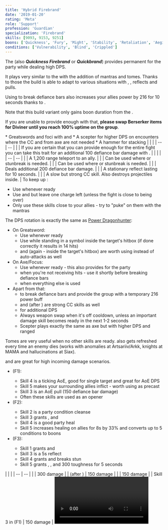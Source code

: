 ```yaml
---
title: 'Hybrid Firebrand'
date: '2019-01-20'
rating: 'Meta'
role: 'Support'
profession: 'Guardian'
specialization: 'Firebrand'
skills: [9093, 9153, 9251]
boons: ['Quickness', 'Fury', 'Might', 'Stability', 'Retaliation', 'Aegis']
conditions: ['Vulnerability', 'Blind', 'Crippled']
---
```


The **<Specialization text="Hybrid Firebrand" name="firebrand"/>** (also **_Quickness Firebrand_** or **_Quickbrand_**) provides permanent <Boon name="Quickness"/> for the party while dealing high DPS.

It plays very similar to the <Specialization text="Power Dragonhunter" name="Dragonhunter"/> with the addition of <Specialization name="firebrand"/> mantras and tomes. Thanks to those the build is able to adapt to various situations with <Boon name="stability"/>, <Boon name="resistance"/>, reflects and pulls.

Using <Skill name="Bane Signet"/> to break defiance bars also increases your allies power by 216 for 10 seconds thanks to <Trait name="Perfect Inscriptions"/>.

<Divider text="Equipment"/>

Note that this build variant only gains boon duration from the <Item id="79722"/>.

If you are unable to provide enough <Boon name="Quickness"/> with that, **please swap Berserker items for Diviner until you reach 100% <Boon name="Quickness"/> uptime on the group**.

<Grid>
<GridItem sm="4">
<Armor weight="Heavy" helmAffix="Berserker" helmRune="Scholar" shouldersAffix="Berserker" shouldersRune="Scholar" coatAffix="Berserker" coatRune="Scholar" glovesAffix="Berserker" glovesRune="Scholar" leggingsAffix="Berserker" leggingsRune="Scholar" bootsAffix="Berserker" bootsRune="Scholar"/>
</GridItem>
 
<GridItem sm="4">
<Weapons weapon1MainType="Greatsword" weapon1MainAffix="Berserker" weapon1MainSigil1="Impact" weapon1MainSigil2="Force" weapon2MainType="Axe" weapon2MainAffix="Berserker" weapon2MainSigil1="Impact" weapon2OffType="Focus" weapon2OffAffix="Berserker" weapon2OffSigil="Force"/>

<Card title="Swap Weapons">
* Greatswords and foci with <Item name="Night" type="Sigil"/> and <Item name="Serpent Slaying" type="Sigil"/>
* A scepter for higher DPS on encounters where the CC and <Boon name="fury"/> from axe are not needed
* A hammer for <Boon name="might"/> stacking
</Card>
</GridItem>

<GridItem sm="4">
<BackAndTrinkets backItemAffix="Berserker" accessory1Affix="Berserker" accessory2Affix="Berserker" amuletAffix="Berserker" ring1Affix="Berserker" ring2Affix="Berserker"/>

<Consumables food="Bowl of Sweet and Spicy Butternut Squash Soup" utility="Tin of Fruitcake" infusion="Mighty +9 Agony Infusion"/>
</GridItem>
</Grid>

<Divider text="Build"/>

<Grid>
<GridItem sm="7">
<Traits traits1="Radiance" traits1Selected="Healers Retribution, Retribution, Perfect Inscriptions" traits2="Zeal" traits2Selected="Fiery Wrath, Zealous Blade, Symbolic Avenger" traits3="Firebrand" traits3Selected="Liberators Vow, Stalwart Speed, Loremaster"/>
 
<Card title="Situational Traits">
| | |
| -- | -- |
| <Trait name="Unrelenting Criticism" size="big" disableText/> | If you are certain that you can provide enough <Boon name="Quickness"/> for the entire fight you can take this trait for an additional 100 defiance bar damage with <Skill name="Symbol of Vengeance"/>. |
</Card>
</GridItem>

<GridItem sm="5">
<Skills heal="Mantra of Solace" utility1="Mantra of Potence" utility2="Sword of Justice" utility3="Bane Signet" elite="Feel My Wrath"/>

<Card title="Situational Skills">
| | |
| -- | -- |
| <Skill id="9246" size="big" disableText/> | A 1,200 range teleport to an ally. |
| <Skill name="Hallowed Ground" size="big" disableText/> | Can be used where <Boon name="stability"/> or stunbreak is needed. |
| <Skill id="9153" size="big" disableText/> | Can be used where <Boon name="stability"/> or stunbreak is needed. |
| <Skill id="9125" size="big" disableText/> | Deals additional 200 defiance bar damage. |
| <Skill id="9251" size="big" disableText/> | A stationary reflect lasting for 10 seconds. |
| <Skill name="Sanctuary" size="big" disableText/> | A slow but strong CC skill. Also destroys projectiles inside. |
</Card>
</GridItem>
</Grid>

<Divider text="Details"/>

<Grid>
<GridItem sm="12">
<Card title="Skill Usage">
To keep up <Boon name="Quickness"/>:

- Use <Skill name="Feel My Wrath"/> whenever ready
- Use <Skill name="Restoring Reprieve"/> and <Skill name="Potent Haste"/> but leave one charge left (unless the fight is close to being over)
- Only use these skills close to your allies - try to "puke" on them with the mantras

The DPS rotation is exactly the same as [Power Dragonhunter](/builds/guardian/power-dragonhunter):

- On Greatsword:
  - Use <Skill name="Symbol of Wrath"/> whenever ready
  - Use <Skill name="Whirling Wrath"/> while standing in a symbol inside the target's hitbox (if done correctly it results in 14 hits)
  - <Skill name="Leap of Faith"/> and <Skill name="Binding Blade"/> (again - inside the target's hitbox) are worth using instead of auto-attacks as well
- On Axe/Focus:
  - Use <Skill name="Symbol of Vengeance"/> whenever ready - this also provides <Boon name="Fury"/> for the party
  - <Skill name="Shield of Wrath"/> when you're not receiving hits - use it shortly before breaking defiance bars
  - <Skill name="Ray of Judgment"/> when everything else is used
- Apart from that:
  - <Skill name="Bane Signet"/> to break defiance bars and provide the group with a temporary 216 power buff
  - <Skill name="Blazing Edge"/> and <Skill id="9226"/> (after <Skill id="9147"/>) are strong CC skills as well
  - <Skill name="Sword of Justice"/> for additional DPS
  - Always weapon swap when it's off cooldown, unless an important damage skill becomes ready in the next 1-2 seconds
  - Scepter plays exactly the same as axe but with higher DPS and ranged

Tomes are very useful when no other skills are ready. <Skill name="Tome of Justice"/> also gets refreshed every time an enemy dies (works with anomalies at Artsariiv/Arkk, knights at MAMA and hallucinations at Siax).

<Skill name="Tome of Courage"/> and <Skill name="Tome of Resolve"/> are great for high incoming damage scenarios.

- <Skill name="Tome of Justice"/> (F1):
  - Skill 4 is a ticking AoE, good for single target and great for AoE DPS
  - Skill 5 makes your surrounding allies inflict <Condition name="Burning"/> - worth using as precast
  - Skill 3 is an AoE pull (150 defiance bar damage)
  - Often these skills are used as an opener
- <Skill name="Tome of Resolve"/> (F2):
  - Skill 2 is a party condition cleanse
  - Skill 3 grants <Boon name="Vigor"/>, <Boon name="Regeneration"/> and <Boon name="Swiftness"/>
  - Skill 4 is a good party heal
  - Skill 5 increases healing on allies for 8s by 33% and converts up to 5 conditions to boons
- <Skill name="Tome of Courage"/> (F3):
  - Skill 1 grants <Boon name="Stability"/> and <Boon name="Swiftness"/>
  - Skill 3 is a 5s reflect
  - Skill 4 grants <Boon name="resistance"/> and breaks stun
  - Skill 5 grants <Boon name="Aegis"/>, <Boon name="Protection"/>, <Boon name="Stability"/> and 300 toughness for 5 seconds

</Card>
</GridItem>

<GridItem sm="7">
<Card title="Defiance Bar Damage">
| | |
| -- | -- |
| <Skill id="9093"/> | 300 damage |
| <Skill id="9226"/> (after <Skill id="9147"/>) | 150 damage |
| <Skill name="Blazing Edge"/> | 150 damage |
| Skill 3 in <Skill name="Tome of Justice"/> (F1) | 150 damage |
</Card>
</GridItem>

<GridItem sm="5">
<Video youtube="6oRoJ72CNqI" title="Huge Hitbox: 38.1k DPS by Fallen [SC]"/>
</GridItem>
</Grid>
